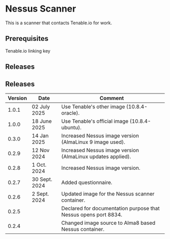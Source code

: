 # Nessus Scanner

This is a scanner that contacts Tenable.io for work.

## Prerequisites
Tenable.io linking key

## Releases

## Releases

| Version | Date | Comment |
| ------- | -----| ------- |
| 1.0.1 | 02 July 2025 | Use Tenable's other image (10.8.4-oracle). |
| 1.0.0 | 18 June 2025 | Use Tenable's official image (10.8.4-ubuntu). |
| 0.3.0 | 14 Jan 2025 | Increased Nessus image version (AlmaLinux 9 image used). |
| 0.2.9 | 12 Nov 2024 | Increased Nessus image version (AlmaLinux updates applied). |
| 0.2.8 | 1 Oct. 2024 | Increased Nessus image version. |
| 0.2.7 | 30 Sept. 2024 | Added questionnaire. |
| 0.2.6 | 2 Sept. 2024 | Updated image for the Nessus scanner container. |
| 0.2.5 | | Declared for documentation purpose that Nessus opens port 8834. |
| 0.2.4 | | Changed image source to Alma8 based Nessus container. |

